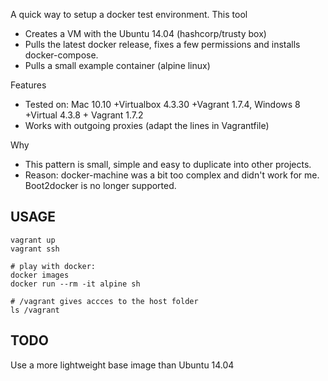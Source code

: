 
A quick way to setup a docker test environment. This tool
 * Creates a VM with the Ubuntu 14.04 (hashcorp/trusty box)
 * Pulls the latest docker release, fixes a few permissions and installs docker-compose. 
 * Pulls a small example container (alpine linux)

Features
 * Tested on: Mac 10.10 +Virtualbox 4.3.30 +Vagrant 1.7.4, Windows 8 +Virtual 4.3.8 + Vagrant 1.7.2
 * Works with outgoing proxies (adapt the lines in Vagrantfile)

Why
 * This pattern is small, simple and easy to duplicate into other projects.
 * Reason: docker-machine was a bit too complex and didn't work for me. Boot2docker is no longer supported.

USAGE
-----
```
vagrant up
vagrant ssh

# play with docker:
docker images
docker run --rm -it alpine sh

# /vagrant gives accces to the host folder
ls /vagrant
```


TODO
----
Use a more lightweight base image than Ubuntu 14.04
